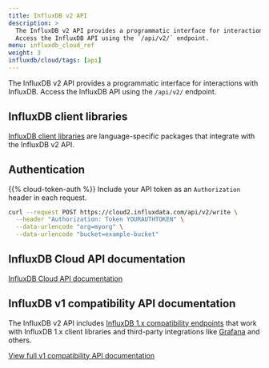 ```yaml
---
title: InfluxDB v2 API
description: >
  The InfluxDB v2 API provides a programmatic interface for interactions with InfluxDB.
  Access the InfluxDB API using the `/api/v2/` endpoint.
menu: influxdb_cloud_ref
weight: 3
influxdb/cloud/tags: [api]
---
```


The InfluxDB v2 API provides a programmatic interface for interactions with InfluxDB.
Access the InfluxDB API using the `/api/v2/` endpoint.

## InfluxDB client libraries
[InfluxDB client libraries](/influxdb/cloud/api-guide/client-libraries/) are language-specific packages that integrate with the InfluxDB v2 API.

## Authentication
{{% cloud-token-auth %}}
Include your API token as an `Authorization` header in each request.

```sh
curl --request POST https://cloud2.influxdata.com/api/v2/write \
  --header "Authorization: Token YOURAUTHTOKEN" \
  --data-urlencode "org=myorg" \
  --data-urlencode "bucket=example-bucket"
```

## InfluxDB Cloud API documentation
<a class="btn" href="/influxdb/cloud/api/">InfluxDB Cloud API documentation</a>

## InfluxDB v1 compatibility API documentation
The InfluxDB v2 API includes [InfluxDB 1.x compatibility endpoints](/influxdb/cloud/reference/api/influxdb-1x/)
that work with InfluxDB 1.x client libraries and third-party integrations like
[Grafana](https://grafana.com) and others.

<a class="btn" href="/influxdb/cloud/api/v1-compatibility/">View full v1 compatibility API documentation</a>
